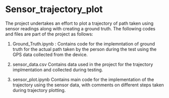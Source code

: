 # Sensor_trajectory_plot
The project undertakes an effort to plot a trajectory of path taken using sensor readings along with creating a ground truth. The following codes and files are part of the project as follows:

1. Ground_Truth.ipynb :
  Contains code for the implemntation of ground truth for the actual path taken by the person during the test using the GPS data collected  from the device.
  
2. sensor_data.csv
  Contains data used in the project for the trajectory implmentation and collected during testing.
  
3. sensor_plot.ipynb
  Contains main code for the implementation of the trajectory using the sensor data, with comments on different steps taken during trajectory plotting.
